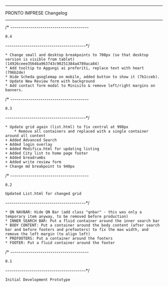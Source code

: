 ---------

PRONTO IMPRESE
Changelog

---------

/* ---------------------------------------

    0.4

----------------------------------------*/

    * Change small and desktop breakpoints to 700px (so that desktop version is visible from tablet) (14926ceee3564ba963743c90251384a4789aca84)
    * Add tooltip to Aggungi ai preferiti, replace text with heart (796b2de)
    * Hide Scheda googlemap on mobile, added button to show it (7b1cceb).
    * Update New Review form with background
    * Add contact form modal to Minisito & remove left/right margins on banners.


/* ---------------------------------------

    0.3

----------------------------------------*/

    * Update grid again (list.html) to fix central at 990px 
        * Remove all containers and replaced with a single container around all content
    + Added Advanced Search
    + Added login overlay
    + Added Modifica.html for updating listing
    + Added City list to home page footer
    + Added breadrumbs
    + Added write review form
    + Change md breakpoint to 940px

/* ---------------------------------------

    0.2

    Updated List.html for changed grid

----------------------------------------*/

    * QN NAVBAR: Hide QN Bar (add class "qnbar" - this was only a temporary item anyway, to be removed before production)
    * INNER SEARCH BAR: Put a fluid container around the inner search bar
    * BODY CONTENT: Put a container around the body content (after search bar and before footers and prefooters) to fix the max width, and remove the left margin (to align left)
    * PREFOOTERS: Put a container around the footers 
    * FOOTER: Put a fluid container around the footer 


/* ---------------------------------------

    0.1


----------------------------------------*/

    Initial Development Prototype
